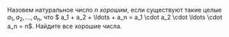 Назовем натуральное число $n$ *хорошим*, 
если существуют такие целые  
$a_1 ,a_2 , \ldots ,a_n$, что  $ a_1  + a_2  +  \ldots  + a_n  = a_1  \cdot a_2  \cdot  \ldots  \cdot a_n  = n$. 
Найдите все  хорошие  числа.